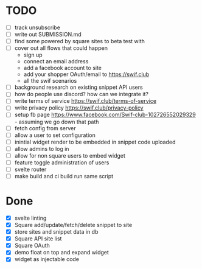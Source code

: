 # TODO

- [ ] track unsubscribe
- [ ] write out SUBMISSION.md
- [ ] find some powered by square sites to beta test with
- [ ] cover out all flows that could happen
  - sign up
  - connect an email address
  - add a facebook account to site
  - add your shopper OAuth/email to https://swif.club
  - all the swif scenarios
- [ ] background research on existing snippet API users
- [ ] how do people use discord? how can we integrate it?
- [ ] write terms of service https://swif.club/terms-of-service
- [ ] write privacy policy https://swif.club/privacy-policy
- [ ] setup fb page https://www.facebook.com/Swif-club-102726552029329 - assuming we go down that path
- [ ] fetch config from server
- [ ] allow a user to set configuration
- [ ] inintial widget render to be embedded in snippet code uploaded
- [ ] allow admins to log in
- [ ] allow for non square users to embed widget
- [ ] feature toggle administration of users
- [ ] svelte router
- [ ] make build and ci build run same script

# Done

- [x] svelte linting
- [x] Square add/update/fetch/delete snippet to site
- [x] store sites and snippet data in db
- [x] Square API site list
- [x] Square OAuth
- [x] demo float on top and expand widget
- [x] widget as injectable code
